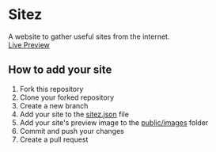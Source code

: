 # Sitez

A website to gather useful sites from the internet.\
[Live Preview](https://fauzan-radji.github.io/sitez/ "Sitez")

## How to add your site

1. Fork this repository
2. Clone your forked repository
3. Create a new branch
4. Add your site to the [sitez.json](public/sitez.json) file
5. Add your site's preview image to the [public/images](public/images) folder
6. Commit and push your changes
7. Create a pull request
